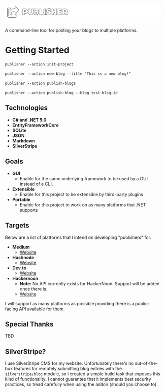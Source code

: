 ![Publisher Logo](https://github.com/LoveDuckie/publisher/blob/main/logos/png/publisher.png?raw=true)

A command-line tool for posting your blogs to multiple platforms.

# Getting Started

```publisher --action init-project```

```publisher --action new-blog --title "This is a new blog!"```

```publisher --action publish-blogs```

```publisher --action publish-blog --blog test-blog-id```

## Technologies

* **C# and .NET 5.0**
* **EntityFrameworkCore**
* **SQLite**
* **JSON**
* **Markdown**
* **SilverStripe**

## Goals
* **GUI**
   * Enable for the same underlying framework to be used by a GUI instead of a CLI.  
* **Extensible**
   * Enable for this project to be extensible by third-party plugins
* **Portable**
   * Enable for this project to work on as many platforms that .NET supports 

## Targets
Below are a list of platforms that I intend on developing "publishers" for.

* **Medium**
    * [Website](http://medium.com/)
* **Hashnode**
    * [Website](https://hashnode.com/)
* **Dev.to**
    * [Website](https://dev.to/) 
* **Hackernoon**
    * **Note:** No API currently exists for HackerNoon. Support will be added once there is.
    * [Website](https://hackernoon.com/)

I will support as many platforms as possible providing there is a public-facing API available for them.

## Special Thanks

TBD

## SilverStripe?

I use SilverStripe CMS for my website. Unfortunately there's no out-of-the-box features for remotely submitting blog entries with the `silverstripe/blog` module, so I created a simple build task that exposes this kind of functionality. I cannot guarantee that it implements best security practices, so tread carefully when using the addon (should you choose to).
